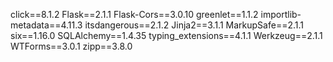 click==8.1.2
Flask==2.1.1
Flask-Cors==3.0.10
greenlet==1.1.2
importlib-metadata==4.11.3
itsdangerous==2.1.2
Jinja2==3.1.1
MarkupSafe==2.1.1
six==1.16.0
SQLAlchemy==1.4.35
typing_extensions==4.1.1
Werkzeug==2.1.1
WTForms==3.0.1
zipp==3.8.0
